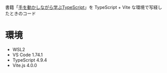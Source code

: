 書籍「[手を動かしながら学ぶTypeScript](https://www.c-r.com/book/detail/1429)」を TypeScript + Vite な環境で写経したときのコード

# 環境

- WSL2
- VS Code 1.74.1
- TypeScript 4.9.4
- Vite.js 4.0.0
